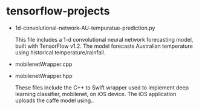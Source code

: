 # tensorflow-projects

* 1d-convolutional-network-AU-tempuratue-prediction.py 

  This file includes a 1-d convolutional neural network forecasting model, built with TensorFlow v1.2. The model forecasts Australian    temperature using historical temperature/rainfall. 

* mobilenetWrapper.cpp
* mobilenetWrapper.hpp

  These files include the C++ to Swift wrapper used to implement deep learning classifier, mobilenet, on iOS device. The iOS application uploads the caffe model using..
